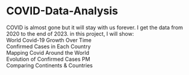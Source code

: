 # COVID-Data-Analysis
COVID is almost gone but it will stay with us forever. I get the data from 2020 to the end of 2023. 
in this project, I will show:<br>
World Covid-19 Growth Over Time<br>
Confirmed Cases in Each Country<br>
Mapping Covid Around the World<br>
Evolution of Confirmed Cases PM<br>
Comparing Continents & Countries<br>
